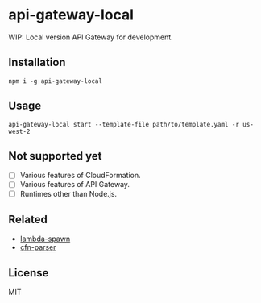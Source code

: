 # api-gateway-local

WIP: Local version API Gateway for development.

## Installation

```
npm i -g api-gateway-local
```

## Usage

```
api-gateway-local start --template-file path/to/template.yaml -r us-west-2
```

## Not supported yet

- [ ] Various features of CloudFormation.
- [ ] Various features of API Gateway.
- [ ] Runtimes other than Node.js.

## Related

- [lambda-spawn](https://github.com/nak2k/node-lambda-spawn)
- [cfn-parser](https://github.com/nak2k/node-cfn-parser)

## License

MIT
